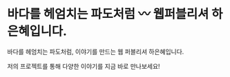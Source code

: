 # 바다를 헤엄치는 파도처럼 〰️ 웹퍼블리셔 하은혜입니다.
<!-- -->
바다를 헤엄치는 파도처럼, 이야기를 만드는 웹 퍼블리셔 하은혜입니다.

저의 프로젝트를 통해 다양한 이야기를 지금 바로 만나보세요!
